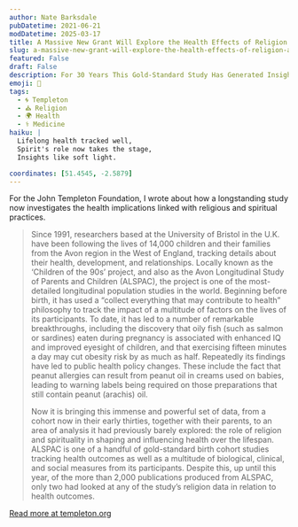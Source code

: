 ```yaml
---
author: Nate Barksdale
pubDatetime: 2021-06-21
modDatetime: 2025-03-17
title: A Massive New Grant Will Explore the Health Effects of Religion and Spirituality
slug: a-massive-new-grant-will-explore-the-health-effects-of-religion-and-spirituality
featured: False
draft: False
description: For 30 Years This Gold-Standard Study Has Generated Insights on Human Health
emoji: 🔬
tags:
  - 🌀 Templeton
  - ⛪ Religion
  - 🌍 Health
  - ⚕️ Medicine
haiku: |
  Lifelong health tracked well,  
  Spirit's role now takes the stage,  
  Insights like soft light.

coordinates: [51.4545, -2.5879]
---
```


For the John Templeton Foundation, I wrote about how a longstanding study now investigates the health implications linked with religious and spiritual practices.

> Since 1991, researchers based at the University of Bristol in the U.K. have been following the lives of 14,000 children and their families from the Avon region in the West of England, tracking details about their health, development, and relationships. Locally known as the ‘Children of the 90s’ project, and also as the Avon Longitudinal Study of Parents and Children (ALSPAC), the project is one of the most-detailed longitudinal population studies in the world. Beginning before birth, it has used a “collect everything that may contribute to health” philosophy to track the impact of a multitude of factors on the lives of its participants. To date, it has led to a number of remarkable breakthroughs, including the discovery that oily fish (such as salmon or sardines) eaten during pregnancy is associated with enhanced IQ and improved eyesight of children, and that exercising fifteen minutes a day may cut obesity risk by as much as half. Repeatedly its findings have led to public health policy changes. These include the fact that peanut allergies can result from peanut oil in creams used on babies, leading to warning labels being required on those preparations that still contain peanut (arachis) oil.
>
> Now it is bringing this immense and powerful set of data, from a cohort now in their early thirties, together with their parents, to an area of analysis it had previously barely explored: the role of religion and spirituality in shaping and influencing health over the lifespan. ALSPAC is one of a handful of gold-standard birth cohort studies tracking health outcomes as well as a multitude of biological, clinical, and social measures from its participants. Despite this, up until this year, of the more than 2,000 publications produced from ALSPAC, only two had looked at any of the study’s religion data in relation to health outcomes.

[Read more at templeton.org](https://www.templeton.org/news/a-massive-new-grant-will-explore-the-health-effects-of-religion-and-spirituality)
